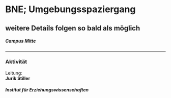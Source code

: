 # BNE; Umgebungsspaziergang  
## weitere Details folgen so bald als möglich  
##### Campus Mitte
---
### Aktivität
Leitung: \
**Jurik Stiller**  
##### Institut für Erziehungswissenschaften

